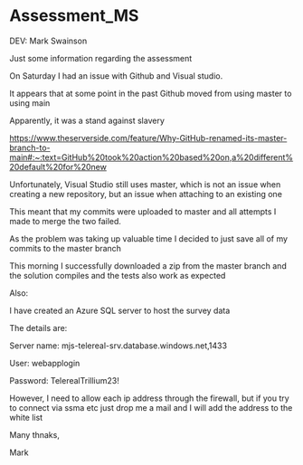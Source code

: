 # Assessment_MS
DEV: Mark Swainson

Just some information regarding the assessment

On Saturday I had an issue with Github and Visual studio.

It appears that at some point in the past Github moved from using master to using main 

Apparently, it was a stand against slavery

https://www.theserverside.com/feature/Why-GitHub-renamed-its-master-branch-to-main#:~:text=GitHub%20took%20action%20based%20on,a%20different%20default%20for%20new

Unfortunately, Visual Studio still uses master, which is not an issue when creating a new repository, but an issue when attaching to an existing one

This meant that my commits were uploaded to master and all attempts I made to merge the two failed.  

As the problem was taking up valuable time I decided to just save all of my commits to the master branch

This morning I successfully downloaded a zip from the master branch and the solution compiles and the tests also work as expected


Also:

I have created an Azure SQL server to host the survey data

The details are:

Server name:
mjs-telereal-srv.database.windows.net,1433

User:
webapplogin

Password:
TelerealTrillium23!


However, I need to allow each ip address through the firewall, but if you try to connect via ssma etc just drop me a mail and I will add the address to the white list

Many thnaks,

Mark



